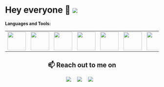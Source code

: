 <div>

# Hey everyone 👋 ![](https://komarev.com/ghpvc/?username=mahithabsl&color=blue&style=flat-square&label=Profile+visitors)

</div>

**Languages and Tools:** 

<table>
<tr>
  <td align="center"><img width="60" src="https://www.vectorlogo.zone/logos/python/python-ar21.svg"></td>
  <td align="center"><img width="60" src="https://www.vectorlogo.zone/logos/jupyter/jupyter-ar21.svg"></td>
  <td align="center"><img width="60" src="https://www.vectorlogo.zone/logos/tensorflow/tensorflow-ar21.svg"></td>
  <td align="center"><img width="60" src="https://www.vectorlogo.zone/logos/pytorch/pytorch-ar21.svg"></td>
  <td align="center"><img width="60" src="https://www.vectorlogo.zone/logos/amazon_aws/amazon_aws-ar21.svg"></td>
  <td align="center"><img width="60" src="https://www.vectorlogo.zone/logos/docker/docker-ar21.svg"></td>
  <td align="center"><img width="60" src="https://www.vectorlogo.zone/logos/mongodb/mongodb-ar21.svg"></td>
  <td align="center"><img width="60" src="https://www.vectorlogo.zone/logos/docker/docker-ar21.svg"></td>
  <td align="center"><img width="60" src="https://branditechture.agency/brand-logos/wp-content/uploads/wpdm-cache/JetBrains-PyCharm-900x0.png"></td>
  <td align="center"><img width="60" src="https://www.vectorlogo.zone/logos/javascript/javascript-ar21.svg"></td>
  <td align="center"><img width="60" src="https://www.vectorlogo.zone/logos/java/java-ar21.svg"></td>
  <td align="center"><img width="60" src="https://www.vectorlogo.zone/logos/mysql/mysql-ar21.svg"></td>
  <td align="center"><img width="60" src="https://www.vectorlogo.zone/logos/git-scm/git-scm-ar21.svg"></td>
  <td align="center"><img width="60" src="https://seeklogo.com/images/S/scikit-learn-logo-8766D07E2E-seeklogo.com.png"></td>
  <td align="center"><img width="60" src="https://www.vectorlogo.zone/logos/linux/linux-ar21.svg"></td>
  <td align="center"><img width="60" src="https://www.vectorlogo.zone/logos/getpostman/getpostman-ar21.svg"></td>
</tr>
</table>

<h2 align="center">📫 Reach out to me on</h2>
<p align="center">
  <a target="_blank"href="https://www.linkedin.com/in/mahithabsl/"><img src="https://img.shields.io/badge/linkedin-%230077B5.svg?&style=for-the-badge&logo=linkedin&logoColor=white" /></a>&nbsp;&nbsp;&nbsp;&nbsp;
  <a target="_blank"href="https://twitter.com/mahithabsl"><img src="https://img.shields.io/badge/twitter-%231DA1F2.svg?&style=for-the-badge&logo=twitter&logoColor=white" /></a>&nbsp;&nbsp;&nbsp;&nbsp;
  <a href="mailto:bslmahitha@gmail.com"><img src="https://img.shields.io/badge/gmail-%23D14836.svg?&style=for-the-badge&logo=gmail&logoColor=white" /></a>&nbsp;&nbsp;&nbsp;&nbsp;
</p>
